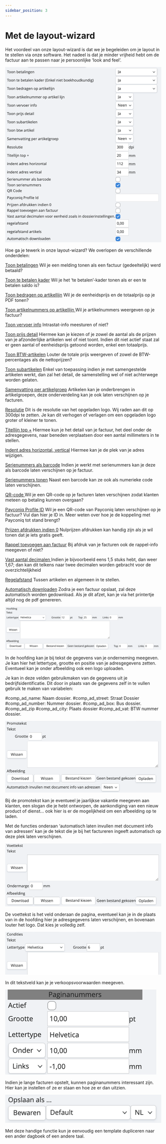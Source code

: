 ```yaml
---
sidebar_position: 3
---
```


# Met de layout-wizard

Het voordeel van onze layout-wizard is dat we je begeleiden om je layout in te stellen via onze software. Het nadeel is dat je minder vrijheid hebt om de factuur aan te passen naar je persoonlijke ‘look and feel’. 

![alt text](../../../../resources/factureren/verkoopfacturen-personaliseren/image-1.png)

Hoe ga je tewerk in onze layout-wizard? We overlopen de verschillende onderdelen:  

<u>Toon betalingen</u>
Wil je een melding tonen als een factuur (gedeeltelijk) werd betaald? 

<u>Toon te betalen kader</u>
Wil je het ‘te betalen’-kader tonen als er een te betalen saldo is?

<u>Toon bedragen op artikellijn</u>
Wil je de eenheidsprijs en de totaalprijs op je PDF tonen? 

<u>Toon artikelnummers op artikellijn </u>
Wil je artikelnummers weergeven op je factuur? 

<u>Toon vervoer info</u>
Intrastat-info meesturen of niet? 

<u>Toon prijs detail</u>
Hiermee kan je kiezen of je zowel de aantal als de prijzen van je afzonderlijke artikelen wel of niet toont. Indien dit niet actief staat zal er geen aantal of eenheidsprijs getoond worden, enkel een totaalprijs.

<u>Toon BTW-artikelen</u>
Louter de totale prijs weergeven of zowel de BTW-percentages als de nettoprijzen? 

<u>Toon subartikelen</u>
Enkel van toepassing indien je met samengestelde artikelen werkt, dan zal het detail, de samenstelling wel of niet achterwege worden gelaten.

<u>Samenvatting per artikelgroep</u>
Artikelen kan je onderbrengen in artikelgroepen, deze onderverdeling kan je ook laten verschijnen op je facturen. 

<u>Resolutie</u>
Dit is de resolutie van het opgeladen logo. Wij raden aan dit op 300dpi te zetten. Je kan dit verhogen of verlagen om een opgeladen logo groter of kleiner te tonen. 

<u>Titellijn top +</u>
Hiermee kun je het detail van je factuur, het deel onder de adresgegevens, naar beneden verplaatsen door een aantal millimeters in te stellen.

<u>Indent adres horizontal, vertical</u>
Hiermee kan je de plek van je adres wijzigen.

<u>Serienummers als barcode</u>
Indien je werkt met serienummers kan je deze als barcode laten verschijnen op je factuur. 

<u>Serienummers tonen</u> 
Naast een barcode kan ze ook als numerieke code laten verschijnen. 

<u>QR-code </u>
Wil je een QR-code op je facturen laten verschijnen zodat klanten meteen op betaling kunnen overgaan? 

<u>Payconiq Profile ID</u>
Wil je een QR-code van Payconiq laten verschijnen op je factuur? Vul dan hier je ID in. Meer weten over hoe je de koppeling met Payconiq tot stand brengt? 

<u>Prijzen afdrukken indien 0</u>
Nulprijzen afdrukken kan handig zijn als je wil tonen dat je iets gratis geeft. 

<u>Rappel toevoegen aan factuur</u>
Bij afdruk van je facturen ook de rappel-info meegeven of niet? 

<u>Vast aantal decimalen </u>
Indien je bijvoorbeeld eens 1,5 stuks hebt, dan weer 1,67; dan kan dit telkens naar twee decimalen worden gebracht voor de overzichtelijkheid

<u>Regelafstand</u>
Tussen artikelen en algemeen in te stellen.

<u>Automatisch downloaden</u>
Zodra je een factuur opslaat, zal deze automatisch worden gedownload. Als je dit afzet, kan je via het printertje altijd nog de pdf genereren.

![alt text](../../../../resources/factureren/verkoopfacturen-personaliseren/image-2.png)

In de hoofding kan je bij tekst de gegevens van je onderneming meegeven. Je kan hier het lettertype, grootte en positie van je adresgegevens zetten. Eventueel kan je onder afbeelding ook een logo uploaden. 

Je kan in deze velden gebruikmaken van de gegevens uit je bedrijfsidentificatie.  Dit door in plaats van de gegevens zelf in te vullen gebruik te maken van variabelen:

#comp_ad_name: Naam dossier.
#comp_ad_street: Straat Dossier
#comp_ad_number: Nummer dossier.
#comp_ad_box: Bus dossier.
#comp_ad_zip #comp_ad_city: Plaats dossier
#comp_ad_vat: BTW nummer dossier. 

![alt text](../../../../resources/factureren/verkoopfacturen-personaliseren/image-3.png)

Bij de promotekst kan je eventueel je jaarlijkse vakantie meegeven aan klanten, een slogan die je hebt ontworpen, de aankondiging van een nieuw product of dienst… ook hier is er de mogelijkheid om een afbeelding op te laden. 

Met de functies onderaan ‘automatisch laten invullen met document info van adressen’ kan je de tekst die je bij het factureren ingeeft automatisch op deze plek laten verschijnen. 

![alt text](../../../../resources/factureren/verkoopfacturen-personaliseren/image-4.png)

De voettekst is het veld onderaan de pagina, eventueel kan je in de plaats van in de hoofding hier je adresgegevens laten verschijnen, en bovenaan louter het logo. Dat kies je volledig zelf. 

![alt text](../../../../resources/factureren/verkoopfacturen-personaliseren/image-5.png)

In dit tekstveld kan je je verkoopsvoorwaarden meegeven. 

![alt text](../../../../resources/factureren/verkoopfacturen-personaliseren/image-6.png)

Indien je lange facturen opstelt, kunnen paginanummers interessant zijn. Hier kan je instellen of ze er staan en hoe ze er dan uitzien. 

![alt text](../../../../resources/factureren/verkoopfacturen-personaliseren/image-7.png)

Met deze handige  functie kun je eenvoudig een template dupliceren naar een ander dagboek of een andere taal.